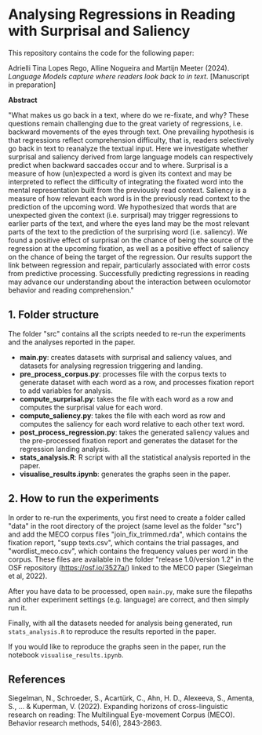 # Analysing Regressions in Reading with Surprisal and Saliency

This repository contains the code for the following paper: 

Adrielli Tina Lopes Rego, Alline Nogueira and Martijn Meeter (2024). _Language Models capture where readers look back to in text_. [Manuscript in preparation] 

**Abstract**

"What makes us go back in a text, where do we re-fixate, and why? These questions remain challenging due to the great variety of regressions, i.e. backward movements of the eyes through text. One prevailing hypothesis is that regressions reflect comprehension difficulty, that is, readers selectively go back in text to reanalyze the textual input. Here we investigate whether surprisal and saliency derived from large language models can respectively predict when backward saccades occur and to where. Surprisal is a measure of how (un)expected a word is given its context and may be interpreted to reflect the difficulty of integrating the fixated word into the mental representation built from the previously read context. Saliency is a measure of how relevant each word is in the previously read context to the prediction of the upcoming word. We hypothesized that words that are unexpected given the context (i.e. surprisal) may trigger regressions to earlier parts of the text, and where the eyes land may be the most relevant parts of the text to the prediction of the surprising word (i.e. saliency). We found a positive effect of surprisal on the chance of being the source of the regression at the upcoming fixation, as well as a positive effect of saliency on the chance of being the target of the regression. Our results support the link between regression and repair, particularly associated with error costs from predictive processing. Successfully predicting regressions in reading may advance our understanding about the interaction between oculomotor behavior and reading comprehension."

## 1. Folder structure

The folder "src" contains all the scripts needed to re-run the experiments and the analyses reported in the paper.

- **main.py**: creates datasets with surprisal and saliency values, and datasets for analysing regression triggering and landing.
- **pre_process_corpus.py**: processes file with the corpus texts to generate dataset with each word as a row, and processes fixation report to add variables for analysis.
- **compute_surprisal.py**: takes the file with each word as a row and computes the surprisal value for each word.
- **compute_saliency.py**: takes the file with each word as row and computes the saliency for each word relative to each other text word.
- **post_process_regression.py**: takes the generated saliency values and the pre-processed fixation report and generates the dataset for the regression landing analysis.
- **stats_analysis.R**: R script with all the statistical analysis reported in the paper.
- **visualise_results.ipynb**: generates the graphs seen in the paper.

## 2. How to run the experiments

In order to re-run the experiments, you first need to create a folder called "data" in the root directory of the project (same level as the folder "src") and add the MECO corpus files "join_fix_trimmed.rda", which contains the fixation report, "supp texts.csv", which contains the trial passages, and "wordlist_meco.csv", which contains the frequency values per word in the corpus. These files are available in the folder "release 1.0/version 1.2" in the OSF repository (https://osf.io/3527a/) linked to the MECO paper (Siegelman et al, 2022).

After you have data to be processed, open `main.py`, make sure the filepaths and other experiment settings (e.g. language) are correct, and then simply run it. 

Finally, with all the datasets needed for analysis being generated, run `stats_analysis.R` to reproduce the results reported in the paper.

If you would like to reproduce the graphs seen in the paper, run the notebook `visualise_results.ipynb`.

## References
Siegelman, N., Schroeder, S., Acartürk, C., Ahn, H. D., Alexeeva, S., Amenta, S., ... & Kuperman, V. (2022). Expanding horizons of cross-linguistic research on reading: The Multilingual Eye-movement Corpus (MECO). Behavior research methods, 54(6), 2843-2863.